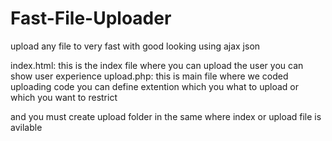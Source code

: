 Fast-File-Uploader
==================

upload any file to very fast with good looking using ajax json 

index.html: this is the index file where you can upload the user you can show user experience 
upload.php: this is main file where we coded uploading code you can define extention which you what to upload or which you want to restrict 

and you must create upload folder in the same where index or upload file is avilable 
